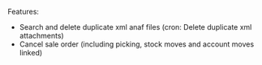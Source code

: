 Features:

- Search and delete duplicate xml anaf files (cron: Delete duplicate xml attachments)
- Cancel sale order (including picking, stock moves and account moves linked)
